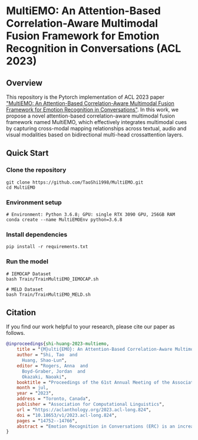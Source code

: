 # MultiEMO: An Attention-Based Correlation-Aware Multimodal Fusion Framework for Emotion Recognition in Conversations (ACL 2023)

## Overview
This repository is the Pytorch implementation of ACL 2023 paper ["MultiEMO: An Attention-Based Correlation-Aware Multimodal Fusion Framework for Emotion Recognition in Conversations"](https://aclanthology.org/2023.acl-long.824.pdf). In this work, we propose a novel attention-based correlation-aware multimodal fusion framework named MultiEMO,
which effectively integrates multimodal cues by capturing cross-modal mapping relationships across textual, audio and visual modalities based on bidirectional multi-head crossattention layers.

## Quick Start
### Clone the repository
```
git clone https://github.com/TaoShi1998/MultiEMO.git
cd MultiEMO
```
### Environment setup
```
# Environment: Python 3.6.8; GPU: single RTX 3090 GPU, 256GB RAM
conda create --name MultiEMOEnv python=3.6.8
```
### Install dependencies
```
pip install -r requirements.txt
```
### Run the model
```
# IEMOCAP Dataset
bash Train/TrainMultiEMO_IEMOCAP.sh

# MELD Dataset
bash Train/TrainMultiEMO_MELD.sh
```

## Citation
If you find our work helpful to your research, please cite our paper as follows.
```bibtex
@inproceedings{shi-huang-2023-multiemo,
    title = "{M}ulti{EMO}: An Attention-Based Correlation-Aware Multimodal Fusion Framework for Emotion Recognition in Conversations",
    author = "Shi, Tao  and
      Huang, Shao-Lun",
    editor = "Rogers, Anna  and
      Boyd-Graber, Jordan  and
      Okazaki, Naoaki",
    booktitle = "Proceedings of the 61st Annual Meeting of the Association for Computational Linguistics (Volume 1: Long Papers)",
    month = jul,
    year = "2023",
    address = "Toronto, Canada",
    publisher = "Association for Computational Linguistics",
    url = "https://aclanthology.org/2023.acl-long.824",
    doi = "10.18653/v1/2023.acl-long.824",
    pages = "14752--14766",
    abstract = "Emotion Recognition in Conversations (ERC) is an increasingly popular task in the Natural Language Processing community, which seeks to achieve accurate emotion classifications of utterances expressed by speakers during a conversation. Most existing approaches focus on modeling speaker and contextual information based on the textual modality, while the complementarity of multimodal information has not been well leveraged, few current methods have sufficiently captured the complex correlations and mapping relationships across different modalities. Furthermore, existing state-of-the-art ERC models have difficulty classifying minority and semantically similar emotion categories. To address these challenges, we propose a novel attention-based correlation-aware multimodal fusion framework named MultiEMO, which effectively integrates multimodal cues by capturing cross-modal mapping relationships across textual, audio and visual modalities based on bidirectional multi-head cross-attention layers. The difficulty of recognizing minority and semantically hard-to-distinguish emotion classes is alleviated by our proposed Sample-Weighted Focal Contrastive (SWFC) loss. Extensive experiments on two benchmark ERC datasets demonstrate that our MultiEMO framework consistently outperforms existing state-of-the-art approaches in all emotion categories on both datasets, the improvements in minority and semantically similar emotions are especially significant.",
}
```
